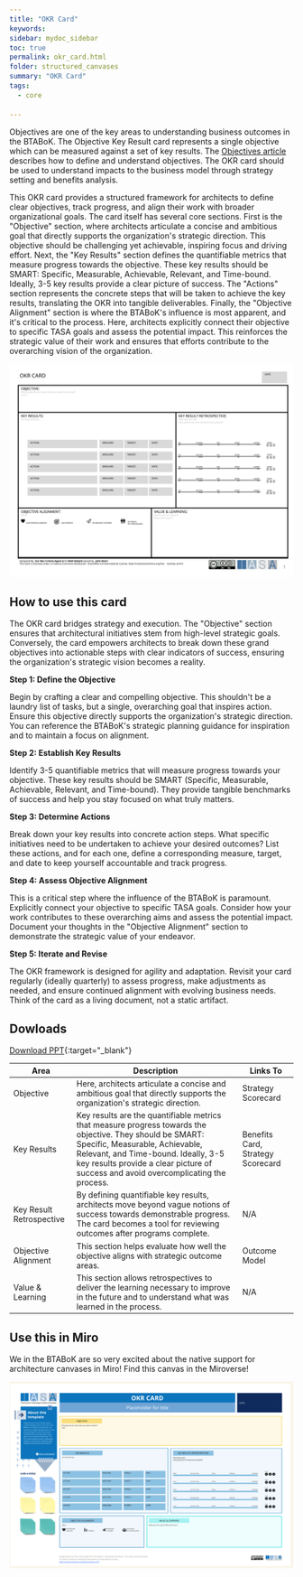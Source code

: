 ```yaml
---
title: "OKR Card"
keywords: 
sidebar: mydoc_sidebar
toc: true
permalink: okr_card.html
folder: structured_canvases
summary: "OKR Card"
tags: 
  - core

---
```


Objectives are one of the key areas to understanding business outcomes in the BTABoK. The Objective Key Result card represents a single objective which can be measured against a set of key results. The [Objectives article](../engagement_model/objectives.md) describes how to define and understand objectives. The OKR card should be used to understand impacts to the business model through strategy setting and benefits analysis. 

This OKR card provides a structured framework for architects to define clear objectives, track progress, and align their work with broader organizational goals. The card itself has several core sections. First is the "Objective" section, where architects articulate a concise and ambitious goal that directly supports the organization's strategic direction. This objective should be challenging yet achievable, inspiring focus and driving effort. Next, the "Key Results" section defines the quantifiable metrics that measure progress towards the objective. These key results should be SMART: Specific, Measurable, Achievable, Relevant, and Time-bound. Ideally, 3-5 key results provide a clear picture of success. The "Actions" section represents the concrete steps that will be taken to achieve the key results, translating the OKR into tangible deliverables. Finally, the "Objective Alignment" section is where the BTABoK's influence is most apparent, and it's critical to the process. Here, architects explicitly connect their objective to specific TASA goals and assess the potential impact. This reinforces the strategic value of their work and ensures that efforts contribute to the overarching vision of the organization.

![image001](media/okr_card.svg)

## How to use this card

The OKR card bridges strategy and execution. The "Objective" section ensures that architectural initiatives stem from high-level strategic goals. Conversely, the card empowers architects to break down these grand objectives into actionable steps with clear indicators of success, ensuring the organization's strategic vision becomes a reality.

**Step 1: Define the Objective**

Begin by crafting a clear and compelling objective. This shouldn't be a laundry list of tasks, but a single, overarching goal that inspires action. Ensure this objective directly supports the organization's strategic direction. You can reference the BTABoK's strategic planning guidance for inspiration and to maintain a focus on alignment.

**Step 2: Establish Key Results**

Identify 3-5 quantifiable metrics that will measure progress towards your objective. These key results should be SMART (Specific, Measurable, Achievable, Relevant, and Time-bound). They provide tangible benchmarks of success and help you stay focused on what truly matters.

**Step 3: Determine Actions**

Break down your key results into concrete action steps. What specific initiatives need to be undertaken to achieve your desired outcomes? List these actions, and for each one, define a corresponding measure, target, and date to keep yourself accountable and track progress.

**Step 4: Assess Objective Alignment**

This is a critical step where the influence of the BTABoK is paramount. Explicitly connect your objective to specific TASA goals. Consider how your work contributes to these overarching aims and assess the potential impact. Document your thoughts in the "Objective Alignment" section to demonstrate the strategic value of your endeavor.

**Step 5: Iterate and Revise**

The OKR framework is designed for agility and adaptation. Revisit your card regularly (ideally quarterly) to assess progress, make adjustments as needed, and ensure continued alignment with evolving business needs. Think of the card as a living document, not a static artifact.

## Dowloads

[Download PPT](media/ppt/okr_card.ppt){:target="_blank"}

| Area                     | Description                                                                                                                                                                                                                                                                 | Links To                          |
| ------------------------ | --------------------------------------------------------------------------------------------------------------------------------------------------------------------------------------------------------------------------------------------------------------------------- | --------------------------------- |
| Objective                | Here, architects articulate a concise and ambitious goal that directly supports the organization's strategic direction.                                                                                                                                                     | Strategy Scorecard                |
| Key Results              | Key results are the quantifiable metrics that measure progress towards the objective. They should be SMART: Specific, Measurable, Achievable, Relevant, and Time-bound. Ideally, 3-5 key results provide a clear picture of success and avoid overcomplicating the process. | Benefits Card, Strategy Scorecard |
| Key Result Retrospective | By defining quantifiable key results, architects move beyond vague notions of success towards demonstrable progress. The card becomes a tool for reviewing outcomes after programs complete.                                                                                | N/A                               |
| Objective Alignment      | This section helps evaluate how well the objective aligns with strategic outcome areas.                                                                                                                                                                                     | Outcome Model                     |
| Value & Learning         | This section allows retrospectives to deliver the learning necessary to improve in the future and to understand what was learned in the process.                                                                                                                            | N/A                               |

## Use this in Miro

We in the BTABoK are so very excited about the native support for architecture canvases in Miro! Find this canvas in the Miroverse!

![Screenshot 2024-03-29 at 11.58.02.png](../../media/01a0fbffcd06ed298f421de788e400a0cb292ddc.png)
